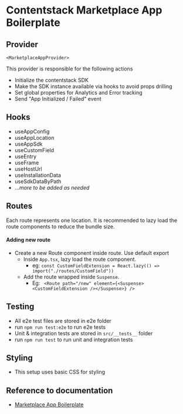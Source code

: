 # Contentstack Marketplace App Boilerplate

## Provider

`<MarketplaceAppProvider>`

This provider is responsible for the following actions

- Initialize the contentstack SDK
- Make the SDK instance available via hooks to avoid props drilling
- Set global properties for Analytics and Error tracking
- Send "App Initialized / Failed" event

## Hooks

- useAppConfig
- useAppLocation
- useAppSdk
- useCustomField
- useEntry
- useFrame
- useHostUrl
- useInstallationData
- useSdkDataByPath
- ...*more to be added as needed*

## Routes

Each route represents one location. It is recommended to lazy load the route components to reduce the bundle
size. 

#### Adding new route

- Create a new Route component inside route. Use default export
  - Inside `App.tsx`, lazy load the route component.  
    - eg: `const CustomFieldExtension = React.lazy(() => import("./routes/CustomField"))`
  - Add the route wrapped inside `Suspense`. 
    - Eg: ``` <Route path="/new" element={<Suspense><CustomFieldExtension /></Suspense>} />```

## Testing

- All e2e test files are stored in e2e folder
- run `npm run test:e2e` to run e2e tests
- Unit & integration tests are stored in `src/__tests__` folder
- run `npm run test` to run unit and integration tests


## Styling

- This setup uses basic CSS for styling

## Reference to documentation

- [Marketplace App Boilerplate](https://www.contentstack.com/docs/developers/developer-hub/marketplace-app-boilerplate/)
